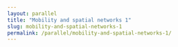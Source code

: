 ```yaml
---
layout: parallel
title: "Mobility and spatial networks 1"
slug: mobility-and-spatial-networks-1
permalink: /parallel/mobility-and-spatial-networks-1/
---
```


<!-- This session page will dynamically render data from _data/parallel.yml or individual ymls -->
